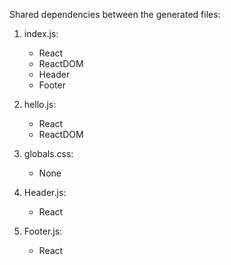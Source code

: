 Shared dependencies between the generated files:

1. index.js:
   - React
   - ReactDOM
   - Header
   - Footer

2. hello.js:
   - React
   - ReactDOM

3. globals.css:
   - None

4. Header.js:
   - React

5. Footer.js:
   - React